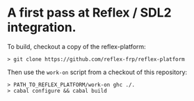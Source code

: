 # A first pass at Reflex / SDL2 integration.

To build, checkout a copy of the reflex-platform:

```
> git clone https://github.com/reflex-frp/reflex-platform
```

Then use the `work-on` script from a checkout of this repository:
```
> PATH_TO_REFLEX_PLATFORM/work-on ghc ./.
> cabal configure && cabal build
```

